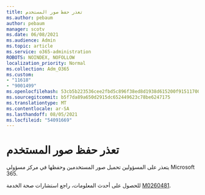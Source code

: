 ```yaml
---
title: تعذر حفظ صور المستخدم
ms.author: pebaum
author: pebaum
manager: scotv
ms.date: 06/08/2021
ms.audience: Admin
ms.topic: article
ms.service: o365-administration
ROBOTS: NOINDEX, NOFOLLOW
localization_priority: Normal
ms.collection: Adm_O365
ms.custom:
- "11618"
- "9001499"
ms.openlocfilehash: 53cb5b223536cee2fbd5c896f38ed8d1938d615200f9151170070422da229448
ms.sourcegitcommit: b5f7da89a650d2915dc652449623c78be6247175
ms.translationtype: MT
ms.contentlocale: ar-SA
ms.lasthandoff: 08/05/2021
ms.locfileid: "54091669"
---
```

# <a name="unable-to-save-user-photos"></a>تعذر حفظ صور المستخدم

يتعذر على المسؤولين تحميل صور المستخدمين وحفظها في مركز مسؤولي Microsoft 365.

للحصول على أحدث المعلومات، راجع استشارات صحة الخدمة [M0260481](https://admin.microsoft.com/Adminportal/Home?source=applauncher#/servicehealth/advisories/:/alerts/MO260481).
